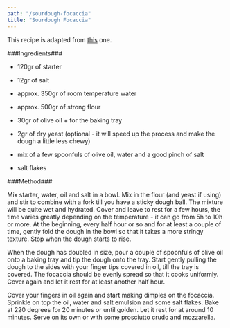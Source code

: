 ```yaml
---
path: "/sourdough-focaccia"
title: "Sourdough Focaccia"
---
```


This recipe is adapted from <span><a href="https://alexandracooks.com/2019/03/22/simple-sourdough-focaccia-a-beginners-guide/" target="_blank">this</a></span> one. 

###Ingredients###

- 120gr of starter 
- 12gr of salt
- approx. 350gr of room temperature water
- approx. 500gr of strong flour
- 30gr of olive oil + for the baking tray
- 2gr of dry yeast (optional - it will speed up the process and make the dough a little less chewy)

- mix of a few spoonfuls of olive oil, water and a good pinch of salt
- salt flakes

###Method###

Mix starter, water, oil and salt in a bowl. Mix in the flour (and yeast if using) and stir to combine with a fork till you have a sticky dough ball. The mixture will be quite wet and hydrated. Cover and leave to rest for a few hours, the time varies greatly depending on the temperature - it can go from 5h to 10h or more.
At the beginning, every half hour or so and for at least a couple of time, gently fold the dough in the bowl so that it takes a more stringy texture. Stop when the dough starts to rise.

When the dough has doubled in size, pour a couple of spoonfuls of olive oil onto a baking tray and tip the dough onto the tray. Start gently pulling the dough to the sides with your finger tips covered in oil, till the tray is covered. The focaccia should be evenly spread so that it cooks uniformly. Cover again and let it rest for at least another half hour.

Cover your fingers in oil again and start making dimples on the focaccia. Sprinkle on top the oil, water and salt emulsion and some salt flakes. 
Bake at 220 degrees for 20 minutes or until golden. Let it rest for at around 10 minutes.
Serve on its own or with some prosciutto crudo and mozzarella.


